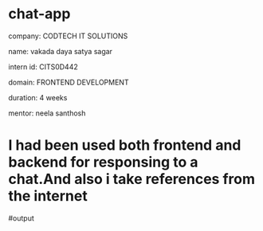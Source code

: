 # chat-app
company: CODTECH IT SOLUTIONS

name: vakada daya satya sagar

intern id: CITS0D442

domain: FRONTEND DEVELOPMENT

duration: 4 weeks

mentor: neela santhosh

# I had been used both frontend and backend for responsing to a chat.And also i take references from the internet

#output
